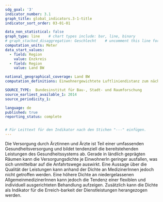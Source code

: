 ```yaml
---
sdg_goal: '3'
indicator_number: 3.1
graph_title: global_indicators.3-1-title 
indicator_sort_order: 03-01-01

data_non_statistical: false
graph_type: line    # chart types include: bar, line, binary
# graph_stacked_disaggregation: Geschlecht    # uncomment this line for stacked bars. eplace "Geschlecht" with the field of aggregation.
computation_units: Meter
data_start_values:
  - field: Region
    value: Enzkreis
  - field: Region
    value: Land BW

national_geographical_coverage: Land BW
computation_definitions: Einwohnergewichtete Luftliniendistanz zum nächsten Hausarzt

SOURCE_TYPE:  Bundesinstitut für Bau-, Stadt- und Raumforschung
source_earliest_available_1: 2014
source_periodicity_1: 

language: de   
published: true
reporting_status: complete


# Für Leittext für den Indikator nach den Stichen "---" einfügen.
---
```


Die Versorgung durch Ärztinnen und Ärzte ist Teil einer umfassenden Gesundheitsversorgung und bildet tendenziell die bereitstehenden Leistungen des Gesundheitssystems ab. Gerade in ländlich geprägten Räumen kann die Versorgungsdichte je EinwohnerIn geringer ausfallen, was sich unmittelbar auf die Anfahrtswege auswirkt. Eine Aussage über die Qualität der Leistungen kann anhand der Dichte an MedizinerInnen jedoch nicht getroffen werden.
Eine höhere Dichte an niedergelassenen AllgemeinmedizinerInnen kann jedoch die Tendenz einer flexiblen und individuell ausgerichteten Behandlung aufzeigen. Zusätzlich kann die Dichte als Indikator für die Erreich-barkeit der Dienstleistungen herangezogen werden.
